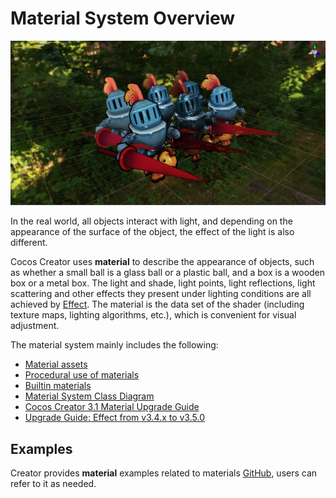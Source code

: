 # Material System Overview

![mat-inspector](img/mat-show.png)

In the real world, all objects interact with light, and depending on the appearance of the surface of the object, the effect of the light is also different.

Cocos Creator uses **material** to describe the appearance of objects, such as whether a small ball is a glass ball or a plastic ball, and a box is a wooden box or a metal box. The light and shade, light points, light reflections, light scattering and other effects they present under lighting conditions are all achieved by [Effect](../shader/index.md). The material is the data set of the shader (including texture maps, lighting algorithms, etc.), which is convenient for visual adjustment.

The material system mainly includes the following:

- [Material assets](../asset/material.md)
- [Procedural use of materials](material-script.md)
- [Builtin materials](builtin-material.md)
- [Material System Class Diagram](material-structure.md)
- [Cocos Creator 3.1 Material Upgrade Guide](Material-upgrade-documentation-for-v3.0-to-v3.1.md)
- [Upgrade Guide: Effect from v3.4.x to v3.5.0](effect-upgrade-documentation-for-v3.4.2-to-v3.5.md)

## Examples

Creator provides **material** examples related to materials [GitHub](https://github.com/cocos-creator/test-cases-3d/tree/v3.5/assets/cases/material), users can refer to it as needed.
